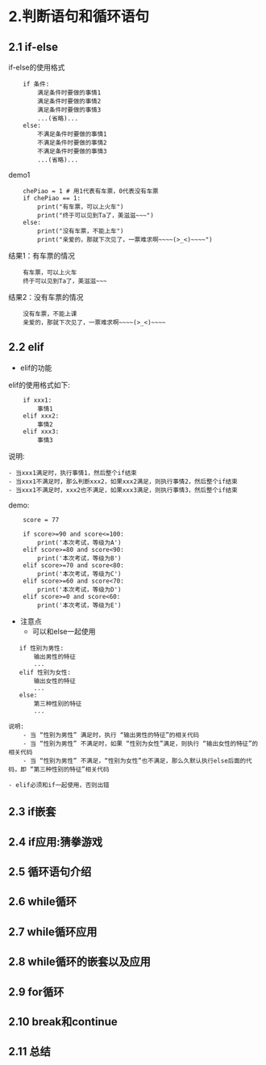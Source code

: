 # 2.判断语句和循环语句

## 2.1 if-else

if-else的使用格式

```
    if 条件:
        满足条件时要做的事情1
        满足条件时要做的事情2
        满足条件时要做的事情3
        ...(省略)...
    else:
        不满足条件时要做的事情1
        不满足条件时要做的事情2
        不满足条件时要做的事情3
        ...(省略)...
```
demo1

```
    chePiao = 1 # 用1代表有车票，0代表没有车票
    if chePiao == 1:
        print("有车票，可以上火车")
        print("终于可以见到Ta了，美滋滋~~~")
    else:
        print("没有车票，不能上车")
        print("亲爱的，那就下次见了，一票难求啊~~~~(>_<)~~~~")
```
结果1：有车票的情况

```
    有车票，可以上火车
    终于可以见到Ta了，美滋滋~~~
```
结果2：没有车票的情况

```
    没有车票，不能上课
    亲爱的，那就下次见了，一票难求啊~~~~(>_<)~~~~
```


## 2.2 elif

- elif的功能

elif的使用格式如下:
```
    if xxx1:
        事情1
    elif xxx2:
        事情2
    elif xxx3:
        事情3

```

说明:

```
- 当xxx1满足时，执行事情1，然后整个if结束
- 当xxx1不满足时，那么判断xxx2，如果xxx2满足，则执行事情2，然后整个if结束
- 当xxx1不满足时，xxx2也不满足，如果xxx3满足，则执行事情3，然后整个if结束
```
demo:

```
    score = 77

    if score>=90 and score<=100:
        print('本次考试，等级为A')
    elif score>=80 and score<90:
        print('本次考试，等级为B')
    elif score>=70 and score<80:
        print('本次考试，等级为C')
    elif score>=60 and score<70:
        print('本次考试，等级为D')
    elif score>=0 and score<60:
        print('本次考试，等级为E')
```


- 注意点
    - 可以和else一起使用
```
   if 性别为男性:
       输出男性的特征
       ...
   elif 性别为女性:
       输出女性的特征
       ...
   else:
       第三种性别的特征
       ...
```
    说明:
        - 当 “性别为男性” 满足时，执行 “输出男性的特征”的相关代码
        - 当 “性别为男性” 不满足时，如果 “性别为女性”满足，则执行 “输出女性的特征”的相关代码
        - 当 “性别为男性” 不满足，“性别为女性”也不满足，那么久默认执行else后面的代码，即 “第三种性别的特征”相关代码
        
    - elif必须和if一起使用，否则出错

## 2.3 if嵌套

## 2.4 if应用:猜拳游戏

## 2.5 循环语句介绍

## 2.6 while循环

## 2.7 while循环应用

## 2.8 while循环的嵌套以及应用

## 2.9 for循环

## 2.10 break和continue

## 2.11 总结
